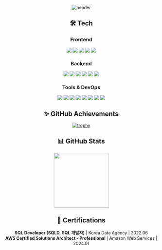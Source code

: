 <div align="center">

![header](https://capsule-render.vercel.app/api?type=rounded&color=a3dcbe&height=200&text=HyeonSook&fontSize=70&animation=fadeIn&fontColor=ffffff)


## 🛠 Tech
### Frontend
<img src="https://img.shields.io/badge/React-61DAFB?style=for-the-badge&logo=React&logoColor=black"/>
<img src="https://img.shields.io/badge/Next.js-000000?style=for-the-badge&logo=Next.js&logoColor=white"/>
<img src="https://img.shields.io/badge/JavaScript-F7DF1E?style=for-the-badge&logo=JavaScript&logoColor=black"/>
<img src="https://img.shields.io/badge/TypeScript-3178C6?style=for-the-badge&logo=TypeScript&logoColor=white"/>
<img src="https://img.shields.io/badge/Tailwind-06B6D4?style=for-the-badge&logo=Tailwind%20CSS&logoColor=white"/>

### Backend
<img src="https://img.shields.io/badge/Java-007396?style=for-the-badge&logo=Java&logoColor=white"/>
<img src="https://img.shields.io/badge/Spring%20Boot-6DB33F?style=for-the-badge&logo=Spring%20Boot&logoColor=white"/>
<img src="https://img.shields.io/badge/Node.js-339933?style=for-the-badge&logo=Node.js&logoColor=white"/>
<img src="https://img.shields.io/badge/MySQL-4479A1?style=for-the-badge&logo=MySQL&logoColor=white"/>
<img src="https://img.shields.io/badge/PostgreSQL-4169E1?style=for-the-badge&logo=PostgreSQL&logoColor=white"/>
<img src="https://img.shields.io/badge/MongoDB-47A248?style=for-the-badge&logo=MongoDB&logoColor=white"/>

### Tools & DevOps
<img src="https://img.shields.io/badge/Git-F05032?style=for-the-badge&logo=Git&logoColor=white"/>
<img src="https://img.shields.io/badge/GitHub-181717?style=for-the-badge&logo=GitHub&logoColor=white"/>
<img src="https://img.shields.io/badge/AWS-232F3E?style=for-the-badge&logo=Amazon%20AWS&logoColor=white"/>
<img src="https://img.shields.io/badge/Docker-2496ED?style=for-the-badge&logo=Docker&logoColor=white"/>
<img src="https://img.shields.io/badge/Notion-000000?style=for-the-badge&logo=Notion&logoColor=white"/>
<img src="https://img.shields.io/badge/Slack-4A154B?style=for-the-badge&logo=Slack&logoColor=white"/>
<img src="https://img.shields.io/badge/Discord-5865F2?style=for-the-badge&logo=Discord&logoColor=white"/>
<img src="https://img.shields.io/badge/Postman-FF6C37?style=for-the-badge&logo=Postman&logoColor=white"/>

## ✨ GitHub Achievements

[![trophy](https://github-profile-trophy.vercel.app/?username=platinum57&theme=nord&row=2&column=4)](https://github.com/ryo-ma/github-profile-trophy)



## 📊 GitHub Stats
<p>
  <img height="180em" src="https://github-readme-stats.vercel.app/api?username=platinum57&show_icons=true&include_all_commits=true&bg_color=20232a&border_color=58A6FF&title_color=58A6FF&text_color=fff&icon_color=58A6FF"/>
</p>

## 📜 Certifications
**SQL Developer (SQLD, SQL 개발자)** | Korea Data Agency | 2022.06 <br/>
**AWS Certified Solutions Architect - Professional** | Amazon Web Services | 2024.01

</div>
